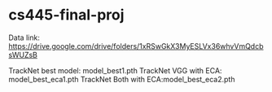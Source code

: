 # cs445-final-proj

Data link: https://drive.google.com/drive/folders/1xRSwGkX3MyESLVx36whvVmQdcbsWUZsB


TrackNet best model: model_best1.pth
TrackNet VGG with ECA: model_best_eca1.pth
TrackNet Both with ECA:model_best_eca2.pth
